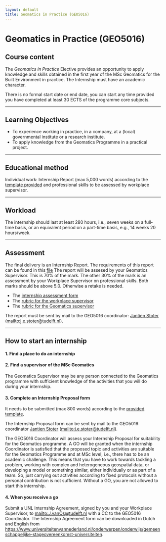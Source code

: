 ```yaml
---
layout: default
title: Geomatics in Practice (GEO5016)
---
```


# Geomatics in Practice (GEO5016)

## Course content

The *Geomatics in Practice* Elective provides an opportunity to apply knowledge and skills obtained in the first year of the MSc Geomatics for the Built Environment in practice. 
The Internship must have an academic character. 

There is no formal start date or end date, you can start any time provided you have completed at least 30 ECTS of the programme core subjects. 

- - -

## Learning Objectives

- To experience working in practice, in a company, at a (local) governmental institute or a research institute.
- To apply knowledge from the Geomatics Programme in a practical project.

- - -

## Educational method
Individual work: Internship Report (max 5,000 words) according to the [template provided](download/geo5016_internship_report_requirements.docx) and professional skills to be assessed by workplace supervisor.

- - -

## Workload

The internship should last at least 280 hours, i.e., seven weeks on a full-time basis, or an equivalent period on a part-time basis, e.g., 14 weeks 20 hours/week.

- - -

## Assessment

The final delivery is an Internship Report. The requirements of this report can be found in this [file](download/geo5016_internship_report_requirements.docx)
The report will be assesed by your Geomatics Supervisor. This is 70% of the mark.
The other 30% of the mark is an assessment by your Workplace Supervisor on professional skills.
Both marks should be above 5.0. Otherwise a retake is needed.

- The [internship assessment form](download/geo5016_Internship_Assessment_Form240831.xlsx) 
- The [rubric for the workplace supervisor](download/Workplace_Supervisor_GEO5016_Assessment_Rubric_Part_A-230831.pdf)
- The [rubric for the Geomatics supervisor](download/Geomatics_Supervisor_GEO5016_Assessment_Rubric_Part_B_230831.pdf)

The report must be sent by mail to the GEO5016 coordinator: [Jantien Stoter](https://3d.bk.tudelft.nl/jstoter/) (<mailto:j.e.stoter@tudelft.nl>).

- - -

## How to start an internship

#### 1. Find a place to do an internship

#### 2. Find a supervisor of the MSc Geomatics

The Geomatics Supervisor may be any person connected to the Geomatics programme with sufficient knowledge of the activities that you will do during your internship.

#### 3. Complete an Internship Proposal form 

It needs to be submitted (max 800 words) according to the [provided template](download/GEO5016_Internship_application_form_2025.docx).

The Internship Proposal form can be sent by mail to the GEO5016 coordinator [Jantien Stoter](https://3d.bk.tudelft.nl/jstoter/) (<mailto:j.e.stoter@tudelft.nl>).

The GEO5016 Coordinator will assess your Internship Proposal for suitability for the Geomatics programme. 
A GO will be granted when the internship Coordinator is satisfied that the proposed topic and activities are suitable for the Geomatics Programme and at MSc level, i.e., there has to be an academic challenge. This means that you have to work towards tackling a problem, working with complex and heterogeneous geospatial data, or developing a model or something similar, either individually or as part of a team. So, just carrying out activities according to fixed protocols without a personal contribution is not sufficient. Without a GO, you are not allowed to start this internship. 

#### 4. When you receive a go 

Submit a UNL Internship Agreement, signed by you and your Workplace Supervisor, to <mailto:J.vanOs@tudelft.nl> with a CC to the GEO5016 Coordinator. 
The Internship Agreement form can be downloaded in Dutch and English from <https://www.universiteitenvannederland.nl/onderwerpen/onderwijs/gemeenschappelijke-stageovereenkomst-universiteiten>.
